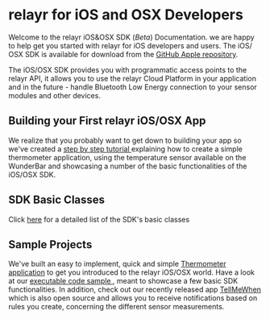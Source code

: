 # relayr for iOS and OSX Developers

Welcome to the relayr iOS&OSX SDK (*Beta*) Documentation. we are happy to help get you started with relayr for iOS developers and users.
The iOS/ OSX SDK is available for download from the [GitHub Apple repository](https://github.com/relayr/apple-sdk).

The iOS/OSX SDK provides you with programmatic access points to the relayr API, it allows you to use the relayr Cloud Platform in your application and in the future - handle Bluetooth Low Energy connection to your sensor modules and other devices.

## Building your First relayr iOS/OSX App 

We realize that you probably want to get down to building your app so we've created a <a href= "https://developer.relayr.io/documents/Apple/FirstApp" target="_self">step by step tutorial </a> explaining how to create a simple thermometer application, using the temperature sensor available on the WunderBar and showcasing a number of the basic functionalities of the iOS/OSX SDK.

## SDK Basic Classes 

Click <a href="https://developer.relayr.io/documents/Apple/Classes" target="_self">here</a> for a detailed list of the SDK's basic classes

## Sample Projects

We've built an easy to implement, quick and simple <a href="https://developer.relayr.io/documents/Apple/Examples/thermometer" target="_self">Thermometer application</a> to get you introduced to the relayr iOS/OSX world. Have a look at our <a href="https://developer.relayr.io/documents/Apple/Examples/executablesamples" target="_self"> executable code sample </a> , meant to showcase a few basic SDK functionalities.
In addition, check out our recently released app <a href="https://developer.relayr.io/documents/Apple/Examples/tellmewhen" target="_self">TellMeWhen</a> which is also open source and allows you to receive notifications based on rules you create, concerning the different sensor measurements.	

